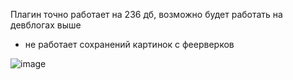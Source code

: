 Плагин точно работает на 236 дб, возможно будет работать на девблогах выше

- не работает сохранений картинок с феерверков

![image](https://github.com/user-attachments/assets/bad42d37-30bb-4db3-95a5-d35a8f1ffbc7)
